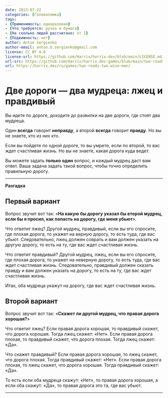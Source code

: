 ```yaml
---
date: 2013-07-22
categories: [Головоломка]
tags:
- {Применимость: одноразовая}
- {Что требуется: ручка и бумага}
- {На сколько людей рассчитано: от 1}
- {Подвижность: нет}
author: Anton Sergienko
author-email: anton.b.sergienko@gmail.com
license: CC BY 4.0
license-url: https://github.com/Harrix/harrix.dev/blob/main/LICENSE.md
url-src: https://github.com/Harrix/harrix.dev-games/blob/main/two-roads-two-wise-men/two-roads-two-wise-men.md
url: https://harrix.dev/ru/games/two-roads-two-wise-men/
---
```


# Две дороги — два мудреца: лжец и правдивый

Вы идете по дороге, доходите до развилки на две дороги, где стоят два мудреца.

Один **всегда** говорит **неправду**, а второй **всегда** говорит **правду**. Но вы не знаете, кто из них кто.

Если вы пойдете по одной дороге, то вы умрете, если по второй, то вас ждет счастливая жизнь. Но вы не знаете, какая дорога куда ведет.

Вы можете задать **только один** вопрос, и каждый мудрец даст вам ответ. Ваша задача задать такой вопрос, чтобы точно определить правильную дорогу.

---

**Разгадка** <!-- !details -->

## Первый вариант

Вопрос звучит вот так: «**На какую бы дорогу указал бы второй мудрец, если бы я просил, как попасть на дорогу, где меня убьют**».

Что ответит лжец? Другой мудрец, правдивый, если вы его спросите, где плохая дорога, то укажет на верную дорогу, то есть туда, где вас убьют. Следовательно, лжец должен соврать и вам должен указать на другую дорогу, то есть на ту, где вас ждет счастливая жизнь.

Что ответит правдивый? Другой мудрец, лжец, если вы его спросите, где плохая дорога, то укажет на неверную дорогу, то есть туда, где вас ждет счастливая жизнь. Следовательно, правдивый должен сказать правду и вам должен указать на дорогу, то есть на ту, где вас ждет счастливая жизнь.

Итак, оба мудреца укажут на дорогу, где вас ждет счастливая жизнь.

## Второй вариант

Вопрос звучит вот так: «**Скажет ли другой мудрец, что правая дорога хорошая?**»

Что ответит лжец? Если правая дорога хорошая, то правдивый скажет, что дорога хорошая. Тогда лжец скажет: «Нет». Если правая дорога плохая, то правдивый скажет, что дорога плохая. Тогда лжец скажет: «Да».

Что скажет правдивый? Если правая дорога хорошая, то лжец скажет, что дорога плохая. Тогда правдивый скажет: «Нет». Если правая дорога плохая, то лжец скажет, что дорога хорошая. Тогда правдивый скажет: «Да».

То есть если оба мудреца скажут: «Нет», то правая дорога хорошая, а если оба скажут: «Да», то правая дорога это та, где вас убьют.

---
